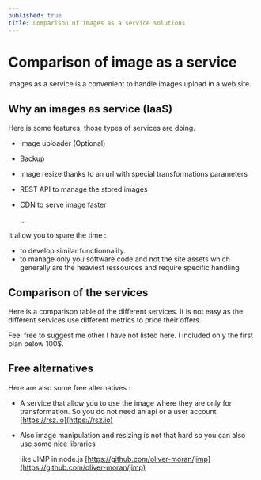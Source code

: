 ```yaml
---
published: true
title: Comparison of images as a service solutions
---
```


# Comparison of image as a service

Images as a service is a convenient to handle images upload in a web site.

## Why an images as service \(IaaS\)

Here is some features, those types of services are doing.

* Image uploader \(Optional\)
* Backup
* Image resize thanks to an url with special transformations parameters
* REST API to manage the stored images
* CDN to serve image faster

  ...

It allow you to spare the time :

* to develop similar functionnality.
* to manage only you software code and not the site assets which generally are the heaviest ressources and require specific handling

## Comparison of the services

Here is a comparison table of the different services. It is not easy as the different services use different metrics to price their offers.

Feel free to suggest me other I have not listed here. I included only the first plan below 100$.

## Free alternatives

Here are also some free alternatives :

* A service that allow you to use the image where they are only for transformation. So you do not need an api or a user account [https://rsz.io](https://rsz.io)
* Also image manipulation and resizing is not that hard so you can also use some nice libraries

  like JIMP in node.js [https://github.com/oliver-moran/jimp](https://github.com/oliver-moran/jimp)

